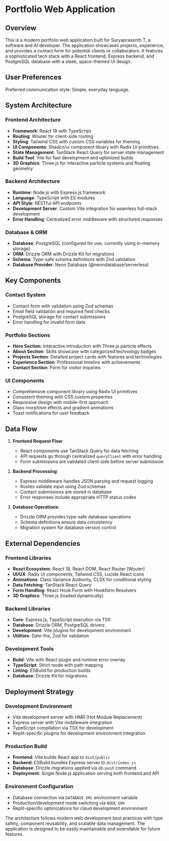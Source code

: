 # Portfolio Web Application

## Overview

This is a modern portfolio web application built for Suryaprasanth T, a software and AI developer. The application showcases projects, experience, and provides a contact form for potential clients or collaborators. It features a sophisticated tech stack with a React frontend, Express backend, and PostgreSQL database with a sleek, space-themed UI design.

## User Preferences

Preferred communication style: Simple, everyday language.

## System Architecture

### Frontend Architecture
- **Framework**: React 18 with TypeScript
- **Routing**: Wouter for client-side routing
- **Styling**: Tailwind CSS with custom CSS variables for theming
- **UI Components**: Shadcn/ui component library with Radix UI primitives
- **State Management**: TanStack React Query for server state management
- **Build Tool**: Vite for fast development and optimized builds
- **3D Graphics**: Three.js for interactive particle systems and floating geometry

### Backend Architecture
- **Runtime**: Node.js with Express.js framework
- **Language**: TypeScript with ES modules
- **API Style**: RESTful API endpoints
- **Development Server**: Custom Vite integration for seamless full-stack development
- **Error Handling**: Centralized error middleware with structured responses

### Database & ORM
- **Database**: PostgreSQL (configured for use, currently using in-memory storage)
- **ORM**: Drizzle ORM with Drizzle Kit for migrations
- **Schema**: Type-safe schema definitions with Zod validation
- **Database Provider**: Neon Database (@neondatabase/serverless)

## Key Components

### Contact System
- Contact form with validation using Zod schemas
- Email field validation and required field checks
- PostgreSQL storage for contact submissions
- Error handling for invalid form data

### Portfolio Sections
- **Hero Section**: Interactive introduction with Three.js particle effects
- **About Section**: Skills showcase with categorized technology badges
- **Projects Section**: Detailed project cards with features and technologies
- **Experience Section**: Professional timeline with achievements
- **Contact Section**: Form for visitor inquiries

### UI Components
- Comprehensive component library using Radix UI primitives
- Consistent theming with CSS custom properties
- Responsive design with mobile-first approach
- Glass morphism effects and gradient animations
- Toast notifications for user feedback

## Data Flow

1. **Frontend Request Flow**:
   - React components use TanStack Query for data fetching
   - API requests go through centralized `queryClient` with error handling
   - Form submissions are validated client-side before server submission

2. **Backend Processing**:
   - Express middleware handles JSON parsing and request logging
   - Routes validate input using Zod schemas
   - Contact submissions are stored in database
   - Error responses include appropriate HTTP status codes

3. **Database Operations**:
   - Drizzle ORM provides type-safe database operations
   - Schema definitions ensure data consistency
   - Migration system for database version control

## External Dependencies

### Frontend Libraries
- **React Ecosystem**: React 18, React DOM, React Router (Wouter)
- **UI/UX**: Radix UI components, Tailwind CSS, Lucide React icons
- **Animations**: Class Variance Authority, CLSX for conditional styling
- **Data Fetching**: TanStack React Query
- **Form Handling**: React Hook Form with Hookform Resolvers
- **3D Graphics**: Three.js (loaded dynamically)

### Backend Libraries
- **Core**: Express.js, TypeScript execution via TSX
- **Database**: Drizzle ORM, PostgreSQL drivers
- **Development**: Vite plugins for development environment
- **Utilities**: Date-fns, Zod for validation

### Development Tools
- **Build**: Vite with React plugin and runtime error overlay
- **TypeScript**: Strict mode with path mapping
- **Linting**: ESBuild for production builds
- **Database**: Drizzle Kit for migrations

## Deployment Strategy

### Development Environment
- Vite development server with HMR (Hot Module Replacement)
- Express server with Vite middleware integration
- TypeScript compilation via TSX for development
- Replit-specific plugins for development environment integration

### Production Build
- **Frontend**: Vite builds React app to `dist/public`
- **Backend**: ESBuild bundles Express server to `dist/index.js`
- **Database**: Drizzle migrations applied via `db:push` command
- **Deployment**: Single Node.js application serving both frontend and API

### Environment Configuration
- Database connection via `DATABASE_URL` environment variable
- Production/development mode switching via `NODE_ENV`
- Replit-specific optimizations for cloud development environment

The architecture follows modern web development best practices with type safety, component reusability, and scalable data management. The application is designed to be easily maintainable and extendable for future features.